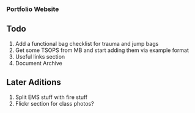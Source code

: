 ### Portfolio Website
## Todo
1. Add a functional bag checklist for trauma and jump bags
2. Get some TSOPS from MB and start adding them via example format
3. Useful links section
4. Document Archive

## Later Aditions
1. Split EMS stuff with fire stuff
2. Flickr section for class photos?
